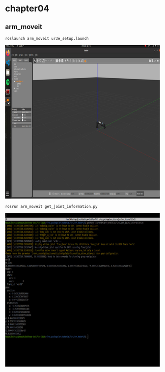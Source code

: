 # chapter04
## arm_moveit
```
roslaunch arm_moveit ur3e_setup.launch
```
<div align="center">
<img src="chapter04/img/image_1.jpg" width="800" height="500">
</div>

```
rosrun arm_moveit get_joint_information.py
```
<div align="center">
<img src="chapter04/img/image_2.jpg" width="800" height="500" center="true">
</div>
